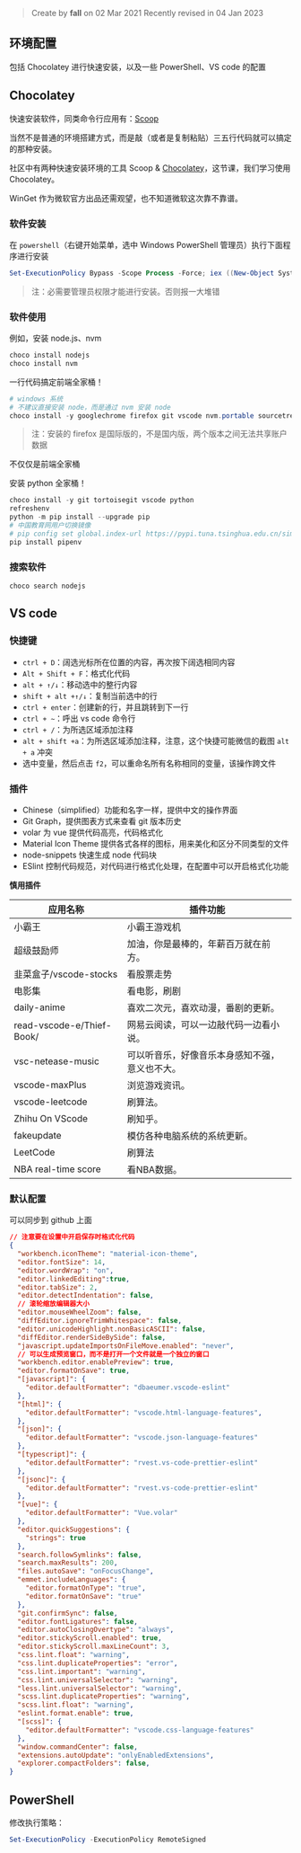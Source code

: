 > Create by **fall** on 02 Mar 2021
> Recently revised in 04 Jan 2023

## 环境配置

包括 Chocolatey 进行快速安装，以及一些 PowerShell、VS code 的配置

## Chocolatey

快速安装软件，同类命令行应用有：[Scoop](https://scoop.sh/) 

当然不是普通的环境搭建方式，而是敲（或者是复制粘贴）三五行代码就可以搞定的那种安装。

社区中有两种快速安装环境的工具 Scoop & [Chocolatey](https://community.chocolatey.org/packages)，这节课，我们学习使用 Chocolatey。

WinGet 作为微软官方出品还需观望，也不知道微软这次靠不靠谱。

### 软件安装

在 `powershell`（右键开始菜单，选中 Windows PowerShell 管理员）执行下面程序进行安装

```powershell
Set-ExecutionPolicy Bypass -Scope Process -Force; iex ((New-Object System.Net.WebClient).DownloadString('https://chocolatey.org/install.ps1'))
```

> 注：必需要管理员权限才能进行安装。否则报一大堆错

### 软件使用

例如，安装 node.js、nvm 

```powershell
choco install nodejs 
choco install nvm
```

一行代码搞定前端全家桶！

```powershell
# windows 系统
# 不建议直接安装 node，而是通过 nvm 安装 node
choco install -y googlechrome firefox git vscode nvm.portable sourcetree
```

> 注：安装的 firefox 是国际版的，不是国内版，两个版本之间无法共享账户数据
>

不仅仅是前端全家桶

安装 python 全家桶！

```powershell
choco install -y git tortoisegit vscode python
refreshenv
python -m pip install --upgrade pip
# 中国教育网用户切换镜像
# pip config set global.index-url https://pypi.tuna.tsinghua.edu.cn/simple
pip install pipenv
```

### 搜索软件

```
choco search nodejs
```

## VS code

### 快捷键

- `ctrl + D`：阔选光标所在位置的内容，再次按下阔选相同内容
- `Alt + Shift + F`：格式化代码
- `alt + ↑/↓`：移动选中的整行内容
- `shift + alt +↑/↓`：复制当前选中的行
- `ctrl + enter`：创建新的行，并且跳转到下一行
- `ctrl + ~`：呼出 vs code 命令行
- `ctrl + /`：为所选区域添加注释
- `alt + shift +a`：为所选区域添加注释，注意，这个快捷可能微信的截图 `alt + a` 冲突
- 选中变量，然后点击 `f2`，可以重命名所有名称相同的变量，该操作跨文件

### 插件

- Chinese（simplified）功能和名字一样，提供中文的操作界面
- Git Graph，提供图表方式来查看 git 版本历史
- volar 为 vue 提供代码高亮，代码格式化
- Material Icon Theme 提供各式各样的图标，用来美化和区分不同类型的文件
- node-snippets  快速生成 node 代码块
- ESlint 控制代码规范，对代码进行格式化处理，在配置中可以开启格式化功能

**慎用插件**

| 应用名称                  | 插件功能                                       |
| ------------------------- | ---------------------------------------------- |
| 小霸王                    | 小霸王游戏机                                   |
| 超级鼓励师                | 加油，你是最棒的，年薪百万就在前方。           |
| 韭菜盒子/vscode-stocks    | 看股票走势                                     |
| 电影集                    | 看电影，刷剧                                   |
| daily-anime               | 喜欢二次元，喜欢动漫，番剧的更新。             |
| read-vscode-e/Thief-Book/ | 网易云阅读，可以一边敲代码一边看小说。         |
| vsc-netease-music         | 可以听音乐，好像音乐本身感知不强，意义也不大。 |
| vscode-maxPlus            | 浏览游戏资讯。                                 |
| vscode-leetcode           | 刷算法。                                       |
| Zhihu On VScode           | 刷知乎。                                       |
| fakeupdate                | 模仿各种电脑系统的系统更新。                   |
| LeetCode                  | 刷算法                                         |
| NBA real-time score       | 看NBA数据。                                    |

### 默认配置

可以同步到 github 上面

```json
// 注意要在设置中开启保存时格式化代码
{
  "workbench.iconTheme": "material-icon-theme",
  "editor.fontSize": 14,
  "editor.wordWrap": "on",
  "editor.linkedEditing":true,
  "editor.tabSize": 2,
  "editor.detectIndentation": false,
  // 滚轮缩放编辑器大小
  "editor.mouseWheelZoom": false,
  "diffEditor.ignoreTrimWhitespace": false,
  "editor.unicodeHighlight.nonBasicASCII": false,
  "diffEditor.renderSideBySide": false,
  "javascript.updateImportsOnFileMove.enabled": "never",
  // 可以生成预览窗口，而不是打开一个文件就是一个独立的窗口
  "workbench.editor.enablePreview": true, 
  "editor.formatOnSave": true,
  "[javascript]": {
    "editor.defaultFormatter": "dbaeumer.vscode-eslint"
  },
  "[html]": {
    "editor.defaultFormatter": "vscode.html-language-features",
  },
  "[json]": {
    "editor.defaultFormatter": "vscode.json-language-features"
  },
  "[typescript]": {
    "editor.defaultFormatter": "rvest.vs-code-prettier-eslint"
  },
  "[jsonc]": {
    "editor.defaultFormatter": "rvest.vs-code-prettier-eslint"
  },
  "[vue]": {
    "editor.defaultFormatter": "Vue.volar"
  },
  "editor.quickSuggestions": {
    "strings": true
  },
  "search.followSymlinks": false,
  "search.maxResults": 200,
  "files.autoSave": "onFocusChange",
  "emmet.includeLanguages": {
    "editor.formatOnType": "true",
    "editor.formatOnSave": "true"
  },
  "git.confirmSync": false,
  "editor.fontLigatures": false,
  "editor.autoClosingOvertype": "always",
  "editor.stickyScroll.enabled": true,
  "editor.stickyScroll.maxLineCount": 3,
  "css.lint.float": "warning",
  "css.lint.duplicateProperties": "error",
  "css.lint.important": "warning",
  "css.lint.universalSelector": "warning",
  "less.lint.universalSelector": "warning",
  "scss.lint.duplicateProperties": "warning",
  "scss.lint.float": "warning",
  "eslint.format.enable": true,
  "[scss]": {
    "editor.defaultFormatter": "vscode.css-language-features"
  },
  "window.commandCenter": false,
  "extensions.autoUpdate": "onlyEnabledExtensions",
  "explorer.compactFolders": false,
}
```

## PowerShell

修改执行策略：

```powershell
Set-ExecutionPolicy -ExecutionPolicy RemoteSigned
```



